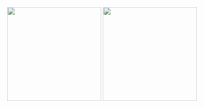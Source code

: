 <div align="center">
  <img align="center" height="220" src="https://github-readme-stats.vercel.app/api/top-langs/?username=aaroncorona&hide=html,css&langs_count=5" />
  <img align="center" height="220" src="https://github-readme-stats.vercel.app/api?username=aaroncorona&show_icons=true" />
</div>
